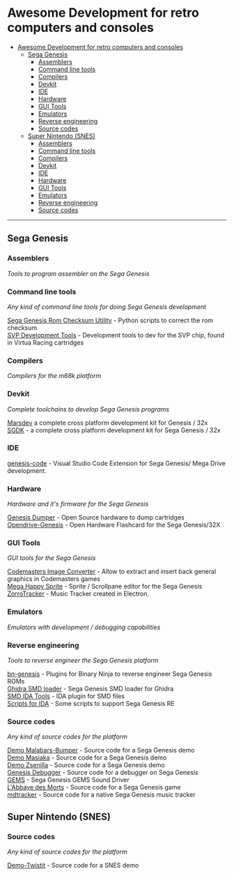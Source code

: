 # Awesome Development for retro computers and consoles

- [Awesome Development for retro computers and consoles](#awesome-retro)
  - [Sega Genesis](#sega-genesis)
    - [Assemblers](#retro-sega-genesis-assemblers)
    - [Command line tools](#retro-sega-genesis-command-line-tools)
    - [Compilers](#retro-sega-genesis-compilers)
    - [Devkit](#retro-sega-genesis-devkit)
    - [IDE](#retro-sega-genesis-ide)
    - [Hardware](#retro-sega-genesis-hardware)
    - [GUI Tools](#retro-sega-genesis-gui-tools)
    - [Emulators](#retro-sega-genesis-emulators)
    - [Reverse engineering](#retro-sega-genesis-reverse-engineering)
    - [Source codes](#retro-sega-genesis-source-codes)
  - [Super Nintendo (SNES)](#retro-snes)
    - [Assemblers](#retro-snes-assemblers)
    - [Command line tools](#retro-snes-command-line-tools)
    - [Compilers](#retro-snes-compilers)
    - [Devkit](#retro-snes-devkit)
    - [IDE](#retro-snes-ide)
    - [Hardware](#retro-snes-hardware)
    - [GUI Tools](#retro-snes-gui-tools)
    - [Emulators](#retro-snes-emulators)
    - [Reverse engineering](#retro-snes-reverse-engineering)
    - [Source codes](#retro-snes-source-codes)

---

## Sega Genesis


### <a name = "retro-sega-genesis-assemblers"></a>Assemblers

*Tools to program assembler on the Sega Genesis*

### <a name = "retro-sega-genesis-command-line-tools"></a>Command line tools

*Any kind of command line tools for doing Sega Genesis development*

[Sega Genesis Rom Checksum Utility](https://github.com/mrhappyasthma/Sega-Genesis-Checksum-Utility) - Python scripts to correct the rom checksum<br />
[SVP Development Tools](https://github.com/jdesiloniz/svpdev) - Development tools to dev for the SVP chip, found in Virtua Racing cartridges<br />

### <a name = "retro-sega-genesis-compilers"></a>Compilers

*Compilers for the m68k platform*

### <a name = "retro-sega-genesis-devkit"></a>Devkit

*Complete toolchains to develop Sega Genesis programs*

[Marsdev](https://github.com/andwn/marsdev) a complete cross platform development kit for Genesis / 32x<br />
[SGDK](https://github.com/Stephane-D/SGDK) - a complete cross platform development kit for Sega Genesis / 32x<br />

### <a name="retro-sega-genesis-ide">IDE

[genesis-code](https://github.com/zerasul/genesis-code) - Visual Studio Code Extension for Sega Genesis/ Mega Drive development.<br />

### <a name = "retro-sega-genesis-hardware"></a>Hardware

*Hardware and it's firmware for the Sega Genesis*

[Genesis Dumper](https://github.com/tonyp7/GenDumper) - Open Source hardware to dump cartridges<br />
[Opendrive-Genesis](https://github.com/soniccd123/OpenDrive-Genesis) - Open Hardware Flashcard for the Sega Genesis/32X<br />

### <a name = "retro-sega-genesis-gui-tools"></a>GUI Tools

*GUI tools for the Sega Genesis*

[Codemasters Image Converter](https://github.com/lab313ru/CodemastersBinImage) - Allow to extract and insert back general graphics in Codemasters games<br />
[Mega Happy Sprite](https://github.com/sigflup/Mega-Happy-Sprite) - Sprite / Scrollpane editor for the Sega Genesis<br />
[ZorroTracker](https://github.com/ZorroTrackerDev/ZorroTracker) - Music Tracker created in Electron.<br />

### <a name = "retro-sega-genesis-emulators"></a>Emulators

*Emulators with development / debugging capabilities*

### <a name = "retro-sega-genesis-reverse-engineering"></a>Reverse engineering

*Tools to reverse engineer the Sega Genesis platform*

[bn-genesis](https://github.com/zznop/bn-genesis) - Plugins for Binary Ninja to reverse engineer Sega Genesis ROMs<br />
[Ghidra SMD loader](https://github.com/lab313ru/ghidra_sega_ldr) - Sega Genesis SMD loader for Ghidra<br />
[SMD IDA Tools](https://github.com/lab313ru/smd_ida_tools) - IDA plugin for SMD files<br />
[Scripts for IDA](https://github.com/zznop/ida-genesis) - Some scripts to support Sega Genesis RE<br />

### <a name = "retro-sega-genesis-source-codes"></a>Source codes

*Any kind of source codes for the platform*

[Demo Malabars-Bumper](https://github.com/ResistanceVault/demo-Malabars-Bumper) - Source code for a Sega Genesis demo<br />
[Demo Masiaka](https://github.com/ResistanceVault/demo-Masiaka) - Source code for a Sega Genesis demo<br />
[Demo Zsenilla](https://github.com/ResistanceVault/demo-Zsenilia) - Source code for a Sega Genesis demo<br />
[Genesis Debugger](https://github.com/flamewing/genesis-debugger) - Source code for a debugger on Sega Genesis<br />
[GEMS](https://github.com/realmonster/GEMS) - Sega Genesis GEMS Sound Driver<br />
[L'Abbaye des Morts](https://github.com/moon-watcher/AbbayeMD) - Source code for a Sega Genesis game<br />
[mdtracker](https://github.com/corthax/mdtracker) - Source code for a native Sega Genesis music tracker<br />

## <a name="retro-snes"></a>Super Nintendo (SNES)

### <a name = "retro-snes-source-codes"></a>Source codes

*Any kind of source codes for the platform*

[Demo-Twistit](https://github.com/ResistanceVault/demo-twistit) - Source code for a SNES demo<br />
